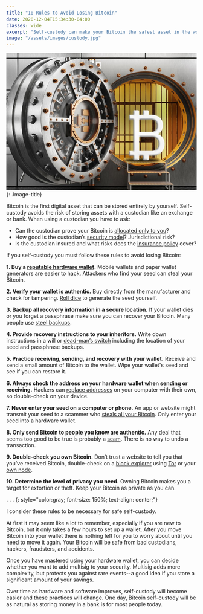 ```yaml
---
title: "10 Rules to Avoid Losing Bitcoin"
date: 2020-12-04T15:34:30-04:00
classes: wide
excerpt: "Self-custody can make your Bitcoin the safest asset in the world, so long as you follow these rules."
image: "/assets/images/custody.jpg"
---
```

![custody](/assets/images/custody.jpg)
{: .image-title}

Bitcoin is the first digital asset that can be stored entirely by yourself.  Self-custody avoids the risk of storing assets with a custodian like an exchange or bank.  When using a custodian you have to ask:

* Can the custodian prove your Bitcoin is [allocated only to you][reserves]?
* How good is the custodian’s [security model][hack]?  Jurisdictional risk?
* Is the custodian insured and what risks does the [insurance policy][insurance] cover?

If you self-custody you must follow these rules to avoid losing Bitcoin:

**1. Buy a [reputable hardware wallet](/hardware-wallets/).**  Mobile wallets and paper wallet generators are easier to hack.  Attackers who find your seed can steal your Bitcoin.

**2. Verify your wallet is authentic.**  Buy directly from the manufacturer and check for tampering.  [Roll dice][dice] to generate the seed yourself.

**3. Backup all recovery information in a secure location.**  If your wallet dies or you forget a passphrase make sure you can recover your Bitcoin. Many people use [steel backups][steel].

**4. Provide recovery instructions to your inheritors.**  Write down instructions in a will or [dead-man’s switch][switch] including the location of your seed and passphrase backups.

**5. Practice receiving, sending, and recovery with your wallet.**  Receive and send a small amount of Bitcoin to the wallet.  Wipe your wallet's seed and see if you can restore it.

**6. Always check the address on your hardware wallet when sending or receiving.**  Hackers can [replace addresses][addresses] on your computer with their own, so double-check on your device.

**7. Never enter your seed on a computer or phone.**  An app or website might transmit your seed to a scammer who [steals all your Bitcoin][phish]. Only enter your seed into a hardware wallet.

**8. Only send Bitcoin to people you know are authentic.**  Any deal that seems too good to be true is probably a [scam][scam].  There is no way to undo a transaction.

**9. Double-check you own Bitcoin.**  Don’t trust a website to tell you that you’ve received Bitcoin, double-check on a [block explorer][explorer] using [Tor][tor] or your [own node][node].

**10. Determine the level of privacy you need.**  Owning Bitcoin makes you a target for extortion or theft.  Keep your Bitcoin as private as you can.

.   .   .
{: style="color:gray; font-size: 150%; text-align: center;"}

I consider these rules to be necessary for safe self-custody.

At first it may seem like a lot to remember, especially if you are new to Bitcoin, but it only takes a few hours to set up a wallet.  After you move Bitcoin into your wallet there is nothing left for you to worry about until you need to move it again.  Your Bitcoin will be safe from bad custodians, hackers, fraudsters, and accidents.

Once you have mastered using your hardware wallet, you can decide whether you want to add multisig to your security.  Multisig adds more complexity, but protects you against rare events--a good idea if you store a significant amount of your savings.

Over time as hardware and software improves, self-custody will become easier and these practices will change.  One day, Bitcoin self-custody will be as natural as storing money in a bank is for most people today.

[dice]: https://medium.com/cobo-vault/how-to-verify-the-recovery-phrase-created-by-dice-rolling-be86b30810c1
[steel]: https://jlopp.github.io/metal-bitcoin-storage-reviews
[switch]: https://blog.dashlane.com/what-the-hack-dead-mans-switch
[addresses]: https://techcrunch.com/2018/07/03/new-malware-highjacks-your-windows-clipboard-to-change-crypto-addresses
[phish]: https://cointelegraph.com/news/community-donates-07-btc-to-phishing-victim-who-lost-entire-bitcoin-holdings
[scam]: https://news.bitcoin.com/crypto-luminary-impersonation-scammers-on-social-media-raked-in-millions-in-2018
[explorer]: https://www.lopp.net/bitcoin-information/block-explorers.html
[node]: https://bitcoinmagazine.com/articles/buy-or-diy-an-overview-of-7-bitcoin-full-node-products
[tor]: https://www.torproject.org/download/
[hack]: https://selfkey.org/list-of-cryptocurrency-exchange-hacks
[insurance]: https://www.finivi.com/can-you-insure-your-bitcoin
[reserves]: https://niccarter.info/proof-of-reserves